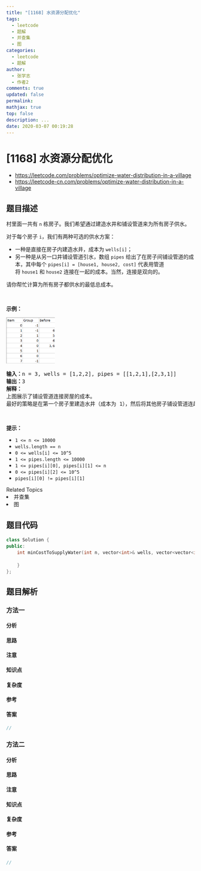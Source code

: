 ```yaml
---
title: "[1168] 水资源分配优化"
tags:
  - leetcode
  - 题解
  - 并查集
  - 图
categories:
  - leetcode
  - 题解
author:
  - 张学志
  - 作者2
comments: true
updated: false
permalink:
mathjax: true
top: false
description: ...
date: 2020-03-07 00:19:28
---
```



# [1168] 水资源分配优化
* https://leetcode.com/problems/optimize-water-distribution-in-a-village
* https://leetcode-cn.com/problems/optimize-water-distribution-in-a-village


## 题目描述

<p>村里面一共有 <code>n</code> 栋房子。我们希望通过建造水井和铺设管道来为所有房子供水。</p>

<p>对于每个房子&nbsp;<code>i</code>，我们有两种可选的供水方案：</p>

<ul>
	<li>一种是直接在房子内建造水井，成本为&nbsp;<code>wells[i]</code>；</li>
	<li>另一种是从另一口井铺设管道引水，数组&nbsp;<code>pipes</code>&nbsp;给出了在房子间铺设管道的成本，其中每个&nbsp;<code>pipes[i] = [house1, house2, cost]</code>&nbsp;代表用管道将&nbsp;<code>house1</code>&nbsp;和&nbsp;<code>house2</code>&nbsp;连接在一起的成本。当然，连接是双向的。</li>
</ul>

<p>请你帮忙计算为所有房子都供水的最低总成本。</p>

<p>&nbsp;</p>

<p><strong>示例：</strong></p>

<p><strong><img alt="" src="https://raw.githubusercontent.com/algoboy101/LeetCodeCrowdsource/master/imgs/1359_ex1.png" style="width: 130px;"></strong></p>

<pre><strong>输入：</strong>n = 3, wells = [1,2,2], pipes = [[1,2,1],[2,3,1]]
<strong>输出：</strong>3
<strong>解释： </strong>
上图展示了铺设管道连接房屋的成本。
最好的策略是在第一个房子里建造水井（成本为 1），然后将其他房子铺设管道连起来（成本为 2），所以总成本为 3。
</pre>

<p>&nbsp;</p>

<p><strong>提示：</strong></p>

<ul>
	<li><code>1 &lt;= n&nbsp;&lt;= 10000</code></li>
	<li><code>wells.length == n</code></li>
	<li><code>0 &lt;= wells[i] &lt;= 10^5</code></li>
	<li><code>1 &lt;= pipes.length &lt;= 10000</code></li>
	<li><code>1 &lt;= pipes[i][0], pipes[i][1] &lt;= n</code></li>
	<li><code>0 &lt;= pipes[i][2] &lt;= 10^5</code></li>
	<li><code>pipes[i][0] != pipes[i][1]</code></li>
</ul>
<div><div>Related Topics</div><div><li>并查集</li><li>图</li></div></div>


## 题目代码

```cpp
class Solution {
public:
    int minCostToSupplyWater(int n, vector<int>& wells, vector<vector<int>>& pipes) {

    }
};
```


## 题目解析


### 方法一

#### 分析

#### 思路

#### 注意

#### 知识点

#### 复杂度

#### 参考

#### 答案

```cpp
//
```


### 方法二

#### 分析

#### 思路

#### 注意

#### 知识点

#### 复杂度

#### 参考

#### 答案

```cpp
//
```



